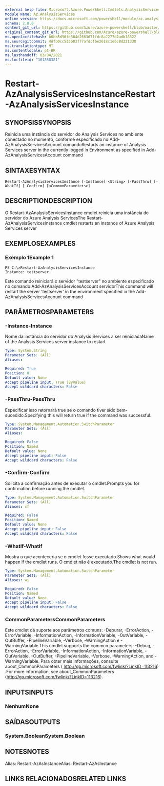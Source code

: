 ```yaml
---
external help file: Microsoft.Azure.PowerShell.Cmdlets.AnalysisServices.Dataplane.dll-Help.xml
Module Name: Az.AnalysisServices
online version: https://docs.microsoft.com/powershell/module/az.analysisservices/restart-azanalysisservicesinstance
schema: 2.0.0
content_git_url: https://github.com/Azure/azure-powershell/blob/master/src/AnalysisServices/AnalysisServices/help/Restart-AzAnalysisServicesInstance.md
original_content_git_url: https://github.com/Azure/azure-powershell/blob/master/src/AnalysisServices/AnalysisServices/help/Restart-AzAnalysisServicesInstance.md
ms.openlocfilehash: b0bb5d90fe304d2663671fdc8a2277d2adb18322
ms.sourcegitcommit: 4dfb0cc533b83f77afdcfbe2618c1e6c8d221330
ms.translationtype: MT
ms.contentlocale: pt-BR
ms.lasthandoff: 03/04/2021
ms.locfileid: "101888381"
---
```

# <span data-ttu-id="f85cf-101">Restart-AzAnalysisServicesInstance</span><span class="sxs-lookup"><span data-stu-id="f85cf-101">Restart-AzAnalysisServicesInstance</span></span>

## <span data-ttu-id="f85cf-102">SYNOPSIS</span><span class="sxs-lookup"><span data-stu-id="f85cf-102">SYNOPSIS</span></span>
<span data-ttu-id="f85cf-103">Reinicia uma instância do servidor do Analysis Services no ambiente conectado no momento, conforme especificado no Add-AzAnalysisServicesAccount comando</span><span class="sxs-lookup"><span data-stu-id="f85cf-103">Restarts an instance of Analysis Services server in the currently logged in Environment as specified in Add-AzAnalysisServicesAccount command</span></span>

## <span data-ttu-id="f85cf-104">SINTAXE</span><span class="sxs-lookup"><span data-stu-id="f85cf-104">SYNTAX</span></span>

```
Restart-AzAnalysisServicesInstance [-Instance] <String> [-PassThru] [-WhatIf] [-Confirm] [<CommonParameters>]
```

## <span data-ttu-id="f85cf-105">DESCRIPTION</span><span class="sxs-lookup"><span data-stu-id="f85cf-105">DESCRIPTION</span></span>
<span data-ttu-id="f85cf-106">O Restart-AzAnalysisServicesInstance cmdlet reinicia uma instância do servidor do Azure Analysis Services</span><span class="sxs-lookup"><span data-stu-id="f85cf-106">The Restart-AzAnalysisServicesInstance cmdlet restarts an instance of Azure Analysis Services server</span></span>

## <span data-ttu-id="f85cf-107">EXEMPLOS</span><span class="sxs-lookup"><span data-stu-id="f85cf-107">EXAMPLES</span></span>

### <span data-ttu-id="f85cf-108">Exemplo 1</span><span class="sxs-lookup"><span data-stu-id="f85cf-108">Example 1</span></span>
```
PS C:\>Restart-AzAnalysisServicesInstance
Instance: testserver
```

<span data-ttu-id="f85cf-109">Este comando reiniciará o servidor "testserver" no ambiente especificado no comando Add-AzAnalysisServicesAccount servidor</span><span class="sxs-lookup"><span data-stu-id="f85cf-109">This command will restart the server 'testserver' in the environment specified in the Add-AzAnalysisServicesAccount command</span></span>

## <span data-ttu-id="f85cf-110">PARÂMETROS</span><span class="sxs-lookup"><span data-stu-id="f85cf-110">PARAMETERS</span></span>

### <span data-ttu-id="f85cf-111">-Instance</span><span class="sxs-lookup"><span data-stu-id="f85cf-111">-Instance</span></span>
<span data-ttu-id="f85cf-112">Nome da instância do servidor do Analysis Services a ser reiniciada</span><span class="sxs-lookup"><span data-stu-id="f85cf-112">Name of the Analysis Services server instance to restart</span></span>

```yaml
Type: System.String
Parameter Sets: (All)
Aliases:

Required: True
Position: 0
Default value: None
Accept pipeline input: True (ByValue)
Accept wildcard characters: False
```

### <span data-ttu-id="f85cf-113">-PassThru</span><span class="sxs-lookup"><span data-stu-id="f85cf-113">-PassThru</span></span>
<span data-ttu-id="f85cf-114">Especificar isso retornará true se o comando tiver sido bem-sucedido.</span><span class="sxs-lookup"><span data-stu-id="f85cf-114">Specifying this will return true if the command was successful.</span></span>

```yaml
Type: System.Management.Automation.SwitchParameter
Parameter Sets: (All)
Aliases:

Required: False
Position: Named
Default value: None
Accept pipeline input: False
Accept wildcard characters: False
```

### <span data-ttu-id="f85cf-115">-Confirm</span><span class="sxs-lookup"><span data-stu-id="f85cf-115">-Confirm</span></span>
<span data-ttu-id="f85cf-116">Solicita a confirmação antes de executar o cmdlet.</span><span class="sxs-lookup"><span data-stu-id="f85cf-116">Prompts you for confirmation before running the cmdlet.</span></span>

```yaml
Type: System.Management.Automation.SwitchParameter
Parameter Sets: (All)
Aliases: cf

Required: False
Position: Named
Default value: None
Accept pipeline input: False
Accept wildcard characters: False
```

### <span data-ttu-id="f85cf-117">-WhatIf</span><span class="sxs-lookup"><span data-stu-id="f85cf-117">-WhatIf</span></span>
<span data-ttu-id="f85cf-118">Mostra o que aconteceria se o cmdlet fosse executado.</span><span class="sxs-lookup"><span data-stu-id="f85cf-118">Shows what would happen if the cmdlet runs.</span></span>
<span data-ttu-id="f85cf-119">O cmdlet não é executado.</span><span class="sxs-lookup"><span data-stu-id="f85cf-119">The cmdlet is not run.</span></span>

```yaml
Type: System.Management.Automation.SwitchParameter
Parameter Sets: (All)
Aliases: wi

Required: False
Position: Named
Default value: None
Accept pipeline input: False
Accept wildcard characters: False
```

### <span data-ttu-id="f85cf-120">CommonParameters</span><span class="sxs-lookup"><span data-stu-id="f85cf-120">CommonParameters</span></span>
<span data-ttu-id="f85cf-121">Este cmdlet dá suporte aos parâmetros comuns: -Depurar, -ErrorAction, -ErrorVariable, -InformationAction, -InformationVariable, -OutVariable, -OutBuffer, -PipelineVariable, -Verbose, -WarningAction e -WarningVariable.</span><span class="sxs-lookup"><span data-stu-id="f85cf-121">This cmdlet supports the common parameters: -Debug, -ErrorAction, -ErrorVariable, -InformationAction, -InformationVariable, -OutVariable, -OutBuffer, -PipelineVariable, -Verbose, -WarningAction, and -WarningVariable.</span></span> <span data-ttu-id="f85cf-122">Para obter mais informações, consulte about_CommonParameters ( http://go.microsoft.com/fwlink/?LinkID=113216) .</span><span class="sxs-lookup"><span data-stu-id="f85cf-122">For more information, see about_CommonParameters (http://go.microsoft.com/fwlink/?LinkID=113216).</span></span>

## <span data-ttu-id="f85cf-123">INPUTS</span><span class="sxs-lookup"><span data-stu-id="f85cf-123">INPUTS</span></span>

### <span data-ttu-id="f85cf-124">Nenhum</span><span class="sxs-lookup"><span data-stu-id="f85cf-124">None</span></span>

## <span data-ttu-id="f85cf-125">SAÍDAS</span><span class="sxs-lookup"><span data-stu-id="f85cf-125">OUTPUTS</span></span>

### <span data-ttu-id="f85cf-126">System.Boolean</span><span class="sxs-lookup"><span data-stu-id="f85cf-126">System.Boolean</span></span>

## <span data-ttu-id="f85cf-127">NOTES</span><span class="sxs-lookup"><span data-stu-id="f85cf-127">NOTES</span></span>
<span data-ttu-id="f85cf-128">Alias: Restart-AzAsInstance</span><span class="sxs-lookup"><span data-stu-id="f85cf-128">Alias: Restart-AzAsInstance</span></span>

## <span data-ttu-id="f85cf-129">LINKS RELACIONADOS</span><span class="sxs-lookup"><span data-stu-id="f85cf-129">RELATED LINKS</span></span>
